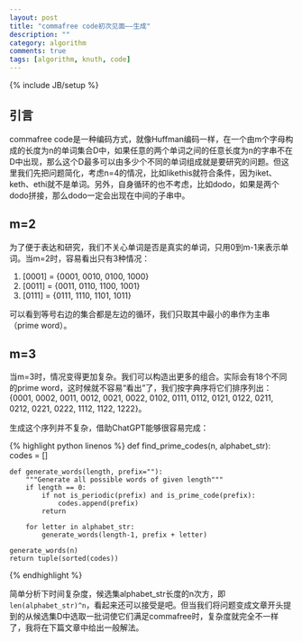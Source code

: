 ```yaml
---
layout: post
title: "commafree code初次见面——生成"
description: ""
category: algorithm
comments: true
tags: [algorithm, knuth, code]
---
```


{% include JB/setup %}

## 引言

commafree code是一种编码方式，就像Huffman编码一样，在一个由m个字母构成的长度为n的单词集合D中，如果任意的两个单词之间的任意长度为n的字串不在D中出现，那么这个D最多可以由多少个不同的单词组成就是要研究的问题。但这里我们先把问题简化，考虑n=4的情况，比如likethis就符合条件，因为iket、keth、ethi就不是单词。另外，自身循环的也不考虑，比如dodo，如果是两个dodo拼接，那么dodo一定会出现在中间的子串中。

<!--more-->

## m=2

为了便于表达和研究，我们不关心单词是否是真实的单词，只用0到m-1来表示单词。当m=2时，容易看出只有3种情况：

1. [0001] = {0001, 0010, 0100, 1000}
2. [0011] = {0011, 0110, 1100, 1001}
3. [0111] = {0111, 1110, 1101, 1011}

可以看到等号右边的集合都是左边的循环，我们只取其中最小的串作为主串（prime word）。

## m=3

当m=3时，情况变得更加复杂。我们可以构造出更多的组合。实际会有18个不同的prime word，这时候就不容易“看出”了，我们按字典序将它们排序列出：{0001, 0002, 0011, 0012, 0021, 0022, 0102, 0111, 0112, 0121, 0122, 0211, 0212, 0221, 0222, 1112, 1122, 1222}。

生成这个序列并不复杂，借助ChatGPT能够很容易完成：

{% highlight python linenos %}
def find_prime_codes(n, alphabet_str):
    codes = []
    
    def generate_words(length, prefix=""):
        """Generate all possible words of given length"""
        if length == 0:
            if not is_periodic(prefix) and is_prime_code(prefix):
                codes.append(prefix)
            return
            
        for letter in alphabet_str:
            generate_words(length-1, prefix + letter)
    
    generate_words(n)
    return tuple(sorted(codes)) 
{% endhighlight %}

简单分析下时间复杂度，候选集alphabet_str长度的n次方，即`len(alphabet_str)^n`，看起来还可以接受是吧。但当我们将问题变成文章开头提到的从候选集D中选取一批词使它们满足commafree时，复杂度就完全不一样了，我将在下篇文章中给出一般解法。
